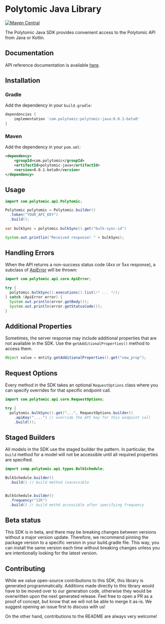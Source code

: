 # Polytomic Java Library

[![Maven Central](https://img.shields.io/maven-central/v/com.polytomic/polytomic-java)](https://central.sonatype.com/artifact/com.polytomic/polytomic-java)

The Polytomic Java SDK provides convenient access to the Polytomic API from Java or Kotlin.

## Documentation

API reference documentation is available [here](https://docs.polytomic.com/reference).

## Installation

### Gradle

Add the dependency in your `build.gradle`:

```groovy
dependencies {
    implementation 'com.polytomic:polytomic-java:0.0.1-beta0'
}
```

### Maven
Add the dependency in your `pom.xml`:

```xml
<dependency>
    <groupId>com.polytomic</groupId>
    <artifactId>polytomic-java</artifactId>
    <version>0.0.1-beta0</version>
</dependency>
```

## Usage
```java
import com.polytomic.api.Polytomic;

Polytomic polytomic = Polytomic.builder()
  .token("YOUR_API_KEY")
  .build();
  
var bulkSync = polytomic.bulkSync().get("bulk-sync-id")

System.out.printlin("Received response! " + bulkSync);
```

## Handling Errors
When the API returns a non-success status code (4xx or 5xx response),
a subclass of [ApiError](./src/main/java/com/polytomic/api/core/ApiError.java)
will be thrown:

```java
import com.polytomic.api.core.ApiError;

try {
  polytomic.bulkSync().executions().list(/* ... */);
} catch (ApiError error) {
  System.out.println(error.getBody());
  System.out.println(error.getStatusCode());
}
```

## Additional Properties
Sometimes, the server response may include additional properties that are not
available in the SDK. Use the `getAdditionalProperties()` method to access them.

```java
Object value = entity.getAdditionalProperties().get("new_prop");
```

## Request Options
Every method in the SDK takes an optional `RequestOptions` class where 
you can specify overrides for that specific endpoint call.  

```java
import com.polytomic.api.core.RequestOptions;

try {
  polytomic.bulkSync().get("...", RequestOptions.builder()
    .apiKey("....") // override the API key for this endpoint call
    .build());
```

## Staged Builders
All models in the SDK use the staged builder the pattern. In particular, 
the `build` method for a model will not be accessible until all required
properties are specified. 

```java
import comp.polytomic.api.types.BulkSchedule;

BulkSchedule.builder()
  .build() // build method inacessible


BulkSchedule.builder()
  .frequency("12h")
  .build() // build methd accessible after specifying frequency
```

## Beta status
This SDK is in beta, and there may be breaking changes between versions 
without a major version update. Therefore, we recommend pinning the package
version to a specific version in your build.gradle file. This way, you can 
install the same version each time without breaking changes unless you are
intentionally looking for the latest version.

## Contributing
While we value open-source contributions to this SDK, this library 
is generated programmatically. Additions made directly to this library 
would have to be moved over to our generation code, otherwise they would 
be overwritten upon the next generated release. Feel free to open a PR as a
proof of concept, but know that we will not be able to merge it as-is. 
We suggest opening an issue first to discuss with us!

On the other hand, contributions to the README are always very welcome!